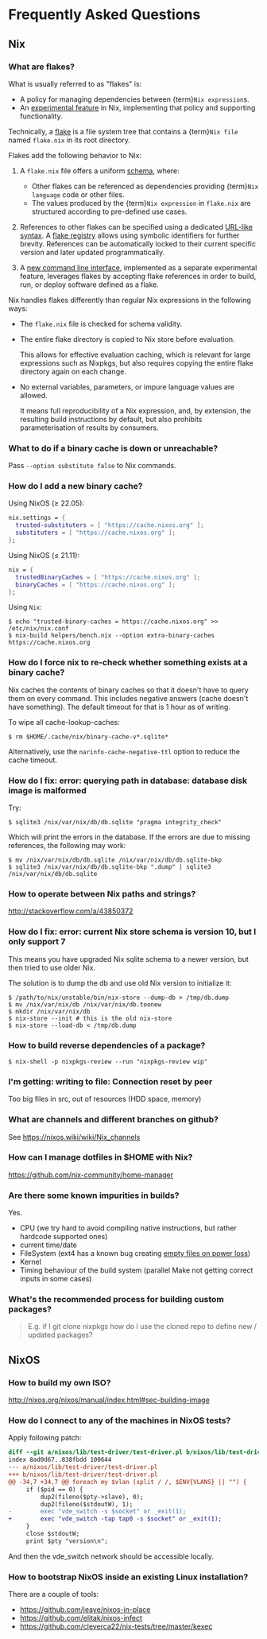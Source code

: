 # Frequently Asked Questions

## Nix

### What are flakes?

What is usually referred to as "flakes" is:
- A policy for managing dependencies between {term}`Nix expression`s.
- An [experimental feature] in Nix, implementing that policy and supporting functionality.

[experimental feature]: https://nixos.org/manual/nix/stable/contributing/experimental-features.html

Technically, a [flake](https://nixos.org/manual/nix/unstable/command-ref/new-cli/nix3-flake.html#description) is a file system tree that contains a {term}`Nix file` named `flake.nix` in its root directory.

Flakes add the following behavior to Nix:

1. A `flake.nix` file offers a uniform [schema](https://nixos.org/manual/nix/stable/command-ref/new-cli/nix3-flake.html#flake-format), where:
   - Other flakes can be referenced as dependencies providing {term}`Nix language` code or other files.
   - The values produced by the {term}`Nix expression` in `flake.nix` are structured according to pre-defined use cases.

1. References to other flakes can be specified using a dedicated [URL-like syntax](https://nixos.org/manual/nix/stable/command-ref/new-cli/nix3-flake.html#flake-references).
   A [flake registry] allows using symbolic identifiers for further brevity.
   References can be automatically locked to their current specific version and later updated programmatically.

   [flake registry]: https://nixos.org/manual/nix/stable/command-ref/new-cli/nix3-registry.html

1. A [new command line interface], implemented as a separate experimental feature, leverages flakes by accepting flake references in order to build, run, or deploy software defined as a flake.

   [new command line interface]: https://nixos.org/manual/nix/stable/command-ref/new-cli/nix.html

Nix handles flakes differently than regular Nix expressions in the following ways:

- The `flake.nix` file is checked for schema validity.

- The entire flake directory is copied to Nix store before evaluation.

  This allows for effective evaluation caching, which is relevant for large expressions such as Nixpkgs, but also requires copying the entire flake directory again on each change.

- No external variables, parameters, or impure language values are allowed.

  It means full reproducibility of a Nix expression, and, by extension, the resulting build instructions by default, but also prohibits parameterisation of results by consumers.

### What to do if a binary cache is down or unreachable?

Pass `--option substitute false` to Nix commands.

### How do I add a new binary cache?

Using NixOS (≥ 22.05):

```nix
nix.settings = {
  trusted-substituters = [ "https://cache.nixos.org" ];
  substituters = [ "https://cache.nixos.org" ];
};
```

Using NixOS (≤ 21.11):

```nix
nix = {
  trustedBinaryCaches = [ "https://cache.nixos.org" ];
  binaryCaches = [ "https://cache.nixos.org" ];
};
```

Using `Nix`:

```shell-session
$ echo "trusted-binary-caches = https://cache.nixos.org" >> /etc/nix/nix.conf
$ nix-build helpers/bench.nix --option extra-binary-caches https://cache.nixos.org
```

### How do I force nix to re-check whether something exists at a binary cache?

Nix caches the contents of binary caches so that it doesn't have to query them
on every command. This includes negative answers (cache doesn't have something).
The default timeout for that is 1 hour as of writing.

To wipe all cache-lookup-caches:

```shell-session
$ rm $HOME/.cache/nix/binary-cache-v*.sqlite*
```

Alternatively, use the `narinfo-cache-negative-ttl` option to reduce the
cache timeout.

### How do I fix: error: querying path in database: database disk image is malformed

Try:

```shell-session
$ sqlite3 /nix/var/nix/db/db.sqlite "pragma integrity_check"
```

Which will print the errors in the database. If the errors are due to missing
references, the following may work:

```shell-session
$ mv /nix/var/nix/db/db.sqlite /nix/var/nix/db/db.sqlite-bkp
$ sqlite3 /nix/var/nix/db/db.sqlite-bkp ".dump" | sqlite3 /nix/var/nix/db/db.sqlite
```

### How to operate between Nix paths and strings?

<http://stackoverflow.com/a/43850372>

### How do I fix: error: current Nix store schema is version 10, but I only support 7

This means you have upgraded Nix sqlite schema to a newer version, but then tried
to use older Nix.

The solution is to dump the db and use old Nix version to initialize it:

```shell-session
$ /path/to/nix/unstable/bin/nix-store --dump-db > /tmp/db.dump
$ mv /nix/var/nix/db /nix/var/nix/db.toonew
$ mkdir /nix/var/nix/db
$ nix-store --init # this is the old nix-store
$ nix-store --load-db < /tmp/db.dump
```

### How to build reverse dependencies of a package?

```shell-session
$ nix-shell -p nixpkgs-review --run "nixpkgs-review wip"
```

### I'm getting: writing to file: Connection reset by peer

Too big files in src, out of resources (HDD space, memory)

### What are channels and different branches on github?

See <https://nixos.wiki/wiki/Nix_channels>

### How can I manage dotfiles in \$HOME with Nix?

<https://github.com/nix-community/home-manager>

### Are there some known impurities in builds?

Yes.

- CPU (we try hard to avoid compiling native instructions, but rather hardcode supported ones)
- current time/date
- FileSystem (ext4 has a known bug creating [empty files on power loss](https://github.com/NixOS/nixpkgs/issues/15581))
- Kernel
- Timing behaviour of the build system (parallel Make not getting correct inputs in some cases)

### What's the recommended process for building custom packages?

> E.g. if I git clone nixpkgs how do I use the  cloned repo to define new / updated packages?

## NixOS

### How to build my own ISO?

<http://nixos.org/nixos/manual/index.html#sec-building-image>

### How do I connect to any of the machines in NixOS tests?

Apply following patch:

```diff
diff --git a/nixos/lib/test-driver/test-driver.pl b/nixos/lib/test-driver/test-driver.pl
index 8ad0d67..838fbdd 100644
--- a/nixos/lib/test-driver/test-driver.pl
+++ b/nixos/lib/test-driver/test-driver.pl
@@ -34,7 +34,7 @@ foreach my $vlan (split / /, $ENV{VLANS} || "") {
     if ($pid == 0) {
         dup2(fileno($pty->slave), 0);
         dup2(fileno($stdoutW), 1);
-        exec "vde_switch -s $socket" or _exit(1);
+        exec "vde_switch -tap tap0 -s $socket" or _exit(1);
     }
     close $stdoutW;
     print $pty "version\n";
```

And then the vde_switch network should be accessible locally.

### How to bootstrap NixOS inside an existing Linux installation?

There are a couple of tools:

- <https://github.com/jeaye/nixos-in-place>
- <https://github.com/elitak/nixos-infect>
- <https://github.com/cleverca22/nix-tests/tree/master/kexec>
